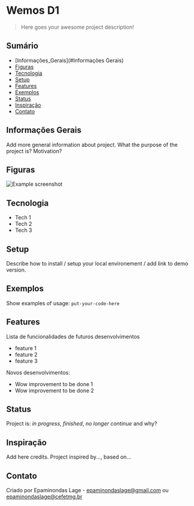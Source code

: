 # Wemos D1
> Here goes your awesome project description!

## Sumário
* [Informações_Gerais](#Informações Gerais)
* [Figuras](#Figuras)
* [Tecnologia](#tecnologia)
* [Setup](#setup)
* [Features](#features)
* [Exemplos](Exemplos)
* [Status](#status)
* [Inspiração](#inspiração)
* [Contato](#contato)

## Informações Gerais
Add more general information about project. What the purpose of the project is? Motivation?

## Figuras
![Example screenshot](./img/screenshot.png)

## Tecnologia
* Tech 1 
* Tech 2 
* Tech 3 

## Setup
Describe how to install / setup your local environement / add link to demo version.

## Exemplos
Show examples of usage:
`put-your-code-here`

## Features
Lista de funcionalidades de futuros desenvolvimentos
* feature 1
* feature 2
* feature 3

Novos desenvolvimentos:
* Wow improvement to be done 1
* Wow improvement to be done 2

## Status
Project is: _in progress_, _finished_, _no longer continue_ and why?

## Inspiração
Add here credits. Project inspired by..., based on...

## Contato
Criado por Epaminondas Lage - epaminondaslage@gmail.com ou epaminondaslage@cefetmg.br
